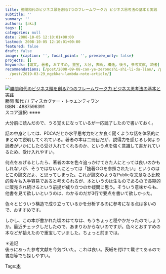 ```yaml
---
title: 勝間和代のビジネス頭を創る7つのフレームワーク力 ビジネス思考法の基本と実践
subtitle: ''
summary: ''
authors: [aki]
tags: []
categories: null
date: 2008-10-05 12:10:01+00:00
lastmod: 2008-10-05 12:10:01+00:00
featured: false
draft: false
image: {caption: '', focal_point: '', preview_only: false}
projects: []
keywords: [論文, 著者, おすすめ, 重宝, 大分, 表紙, 構造, 後ろ, 参考文献, 読者]
recommendations: [/post/2008-09-08-can-ye-zeronoshi-shi-li-du-liao/, /post/2008-07-20-gabaibaatiyan-zuo-he-karaguang-dao-he-mezasejia-zi-yuan/,
  /post/2019-03-29_ngekkan-lambda-note-article/]
---
```

![](https://ecx.images-amazon.com/images/I/51mCgCillxL._SL160_.jpg)[勝間和代のビジネス頭を創る7つのフレームワーク力 ビジネス思考法の基本と実践](http://item.excite.co.jp/detail/ASIN_4887596391)  
勝間 和代 / / ディスカヴァー・トゥエンティワン  
ISBN : 4887596391  
スコア選択: ※※※※  
  
大分前に読んだので、うろ覚えになっているが一応読了したので書いておく。  
  
話の中身としては、PDCAだとか水平思考力だとか良く聞くような話を体系的にまとめて説明してくれている。著者の本は二冊目だが、説得力を感じるし何より読者がいかにしたら受け入れてくれるのか、という点を強く意識して書かれているため、受け入れやすい。  
  
何点をあげるとしたら、著者の本を色々追っかけてきた人にとっては良いのかもしれないが、そうではない人にとっては「拙著○○を参照されたい」というのはどこの論文だよ、と思ってしまった。これが論文のようなPublicな文章なら比較的後々も入手容易であると考えられるが、本というのは生ものであるので長期的に販売され続けるという前提が成り立つのか疑問に思う。そういう意味からも、他書を見て欲しいというのは、わかるのだが3行で要点を書いて欲しかった。  
  
色々とどういう構造で成り立っているかを分析するのに参考になる点は多いので、おすすめです。  
  
しかし、この本が書かれた頃のはてなは、もうちょっと穏やかだったのでしょうか。最近チェックしだしたので、あまりわからないのですが。色々とおすすめの本などが拾えたので重宝していました。ちょっと前までは。  
  
＊追記  
後ろにあった参考文献を今気づいた。これは良い。表紙を付けて載せてあるので書店等でも探しやすい。

Tags:[本](http://mrk0369.exblog.jp/tags/%E6%9C%AC/) 

